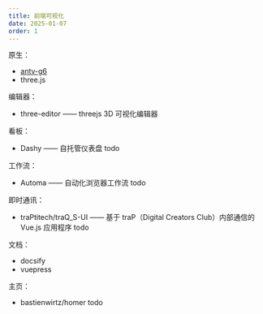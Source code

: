```yaml
---
title: 前端可视化
date: 2025-01-07
order: 1
---
```


原生：

- [antv-g6](./antv-g6.md)
- three.js

编辑器：

- three-editor —— threejs 3D 可视化编辑器

看板：

- Dashy —— 自托管仪表盘 todo

工作流：

- Automa —— 自动化浏览器工作流 todo

即时通讯：

- traPtitech/traQ_S-UI —— 基于 traP（Digital Creators Club）内部通信的 Vue.js 应用程序 todo

文档：

- docsify
- vuepress

主页：

- bastienwirtz/homer todo
